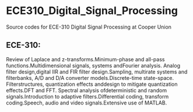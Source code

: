 # ECE310_Digital_Signal_Processing
Source codes for ECE-310 Digital Signal Processing at Cooper Union
 ## ECE-310:
 Review of Laplace and z-transforms.Minimum-phase and all-pass functions.Multidimensional signals, systems andFourier analysis. Analog filter design,digital IIR and FIR filter design.Sampling, multirate systems and filterbanks, A/D and D/A converter models.Discrete-time state-space. Filterstructures, quantization effects anddesign to mitigate quantization effects.DFT and FFT. Spectral analysis ofdeterministic and random signals.Introduction to adaptive filters.Differential coding, transform coding.Speech, audio and video signals.Extensive use of MATLAB.
